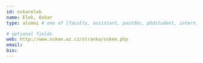 ```yaml
---
id: oskarelek
name: Elek, Oskar
type: alumni # one of [faculty, assistant, postdoc, phdstudent, intern]

# optional fields
web: http://www.oskee.wz.cz/stranka/oskee.php
email: 
bio:
---
```


